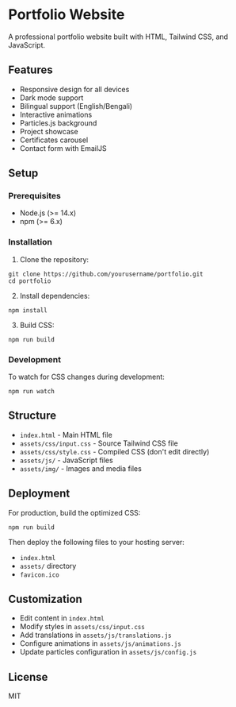 # Portfolio Website

A professional portfolio website built with HTML, Tailwind CSS, and JavaScript.

## Features

- Responsive design for all devices
- Dark mode support
- Bilingual support (English/Bengali)
- Interactive animations
- Particles.js background
- Project showcase
- Certificates carousel
- Contact form with EmailJS

## Setup

### Prerequisites

- Node.js (>= 14.x)
- npm (>= 6.x)

### Installation

1. Clone the repository:
```
git clone https://github.com/yourusername/portfolio.git
cd portfolio
```

2. Install dependencies:
```
npm install
```

3. Build CSS:
```
npm run build
```

### Development

To watch for CSS changes during development:
```
npm run watch
```

## Structure

- `index.html` - Main HTML file
- `assets/css/input.css` - Source Tailwind CSS file
- `assets/css/style.css` - Compiled CSS (don't edit directly)
- `assets/js/` - JavaScript files
- `assets/img/` - Images and media files

## Deployment

For production, build the optimized CSS:
```
npm run build
```

Then deploy the following files to your hosting server:
- `index.html`
- `assets/` directory
- `favicon.ico`

## Customization

- Edit content in `index.html`
- Modify styles in `assets/css/input.css`
- Add translations in `assets/js/translations.js`
- Configure animations in `assets/js/animations.js`
- Update particles configuration in `assets/js/config.js`

## License

MIT
